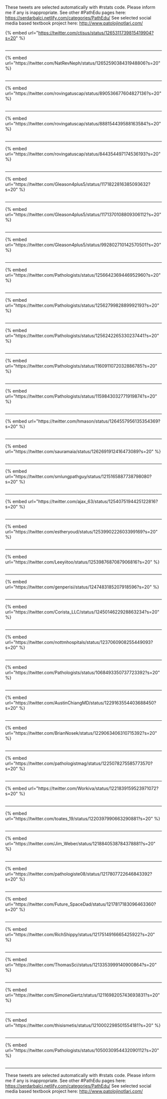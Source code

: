 

These tweets are selected automatically with #rstats code. Please inform me if any is inappropriate.
See other #PathEdu pages here: https://serdarbalci.netlify.com/categories/PathEdu/ 
See selected social media based textbook project here: http://www.patolojinotlari.com/

{% embed url="https://twitter.com/ctisus/status/1265311739815419904?s=20" %}<br>
<br>
<hr>
{% embed url="https://twitter.com/NatRevNeph/status/1265259038431948806?s=20" %}<br>
<br>
<hr>
{% embed url="https://twitter.com/rovingatuscap/status/890536677604827136?s=20" %}<br>
<br>
<hr>
{% embed url="https://twitter.com/rovingatuscap/status/888154439588163584?s=20" %}<br>
<br>
<hr>
{% embed url="https://twitter.com/rovingatuscap/status/844354497174536193?s=20" %}<br>
<br>
<hr>
{% embed url="https://twitter.com/Gleason4plus5/status/1171822816385093632?s=20" %}<br>
<br>
<hr>
{% embed url="https://twitter.com/Gleason4plus5/status/1171370108809306112?s=20" %}<br>
<br>
<hr>
{% embed url="https://twitter.com/Gleason4plus5/status/992802710142570501?s=20" %}<br>
<br>
<hr>
{% embed url="https://twitter.com/Pathologists/status/1256642369446952960?s=20" %}<br>
<br>
<hr>
{% embed url="https://twitter.com/Pathologists/status/1256279982889992193?s=20" %}<br>
<br>
<hr>
{% embed url="https://twitter.com/Pathologists/status/1256242265330237441?s=20" %}<br>
<br>
<hr>
{% embed url="https://twitter.com/Pathologists/status/1160911072032886785?s=20" %}<br>
<br>
<hr>
{% embed url="https://twitter.com/Pathologists/status/1159843032771919874?s=20" %}<br>
<br>
<hr>
{% embed url="https://twitter.com/hmason/status/1264557956135354369?s=20" %}<br>
<br>
<hr>
{% embed url="https://twitter.com/sauramaia/status/1262691912416473089?s=20" %}<br>
<br>
<hr>
{% embed url="https://twitter.com/smlungpathguy/status/1215165887738798080?s=20" %}<br>
<br>
<hr>
{% embed url="https://twitter.com/ajax_63/status/1254075194425122816?s=20" %}<br>
<br>
<hr>
{% embed url="https://twitter.com/estheryoud/status/1253990222603399169?s=20" %}<br>
<br>
<hr>
{% embed url="https://twitter.com/Leeyiitoo/status/1253987687087906816?s=20" %}<br>
<br>
<hr>
{% embed url="https://twitter.com/genperisi/status/1247483185207918596?s=20" %}<br>
<br>
<hr>
{% embed url="https://twitter.com/Corista_LLC/status/1245014622928863234?s=20" %}<br>
<br>
<hr>
{% embed url="https://twitter.com/nottmhospitals/status/1237060908255449093?s=20" %}<br>
<br>
<hr>
{% embed url="https://twitter.com/Pathologists/status/1068493350737723392?s=20" %}<br>
<br>
<hr>
{% embed url="https://twitter.com/AustinChiangMD/status/1229163554403688450?s=20" %}<br>
<br>
<hr>
{% embed url="https://twitter.com/BrianNosek/status/1229063406310715392?s=20" %}<br>
<br>
<hr>
{% embed url="https://twitter.com/pathologistmag/status/1225078275585773570?s=20" %}<br>
<br>
<hr>
{% embed url="https://twitter.com/Workiva/status/1221839159523971072?s=20" %}<br>
<br>
<hr>
{% embed url="https://twitter.com/toates_19/status/1220397990663290881?s=20" %}<br>
<br>
<hr>
{% embed url="https://twitter.com/Jim_Weber/status/1218840538784378881?s=20" %}<br>
<br>
<hr>
{% embed url="https://twitter.com/pathologiste08/status/1217807722646843392?s=20" %}<br>
<br>
<hr>
{% embed url="https://twitter.com/Future_SpaceDad/status/1217817183096463360?s=20" %}<br>
<br>
<hr>
{% embed url="https://twitter.com/RichShippy/status/1217514916665425922?s=20" %}<br>
<br>
<hr>
{% embed url="https://twitter.com/ThomasSci/status/1213353999140900864?s=20" %}<br>
<br>
<hr>
{% embed url="https://twitter.com/SimoneGiertz/status/1211698205743693831?s=20" %}<br>
<br>
<hr>
{% embed url="https://twitter.com/thisismetis/status/1210002298501554181?s=20" %}<br>
<br>
<hr>
{% embed url="https://twitter.com/Pathologists/status/1050030954432090112?s=20" %}<br>
<br>
<hr>


These tweets are selected automatically with #rstats code. Please inform me if any is inappropriate.
See other #PathEdu pages here: https://serdarbalci.netlify.com/categories/PathEdu/ 
See selected social media based textbook project here: http://www.patolojinotlari.com/
